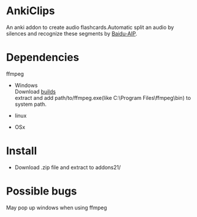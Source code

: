 # AnkiClips
An anki addon to create audio flashcards.Automatic split an audio by silences and recognize these segments by [Baidu-AIP](https://github.com/Baidu-AIP/python-sdk). 


# Dependencies
ffmpeg

- Windows  
Download [builds](https://ffmpeg.zeranoe.com/builds/)  
extract and add path/to/ffmpeg.exe(like C:\Program Files\ffmpeg\bin) to system path.

- linux
- OSx

# Install 
- Download .zip file and extract to addons21/  

# Possible bugs
May pop up windows when using ffmpeg
